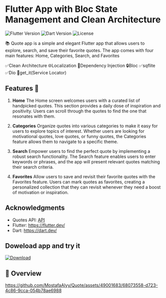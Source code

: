 # Flutter App with Bloc State Management and Clean Architecture
 ![Flutter Version](https://img.shields.io/badge/Flutter-3.7.0-00897B?logo=flutter) 
 ![Dart Version](https://img.shields.io/badge/Dart-3.5.0-0175C2?logo=dart)
 ![License](https://img.shields.io/badge/License-MIT-blue.svg)




📚 Quote app is a simple and elegant Flutter app that allows users to explore, search, and save their favorite quotes. The app comes with four main features: Home, Categories, Search, and Favorites 

✅Clean Architecture
🌐Localization
🔧Dependency Injection
🔒Bloc
✅sqflite
✅Dio
🧩get_it(Service Locator)

## Features 🎯
1. **Home**
The Home screen welcomes users with a curated list of handpicked quotes. This section provides a daily dose of inspiration and positivity. Users can scroll through the quotes to find the one that resonates with them.

2. **Categories**
Organize quotes into various categories to make it easy for users to explore topics of interest. Whether users are looking for motivational quotes, love quotes, or funny quotes, the Categories feature allows them to navigate to a specific theme.

3. **Search**
Empower users to find the perfect quote by implementing a robust search functionality. The Search feature enables users to enter keywords or phrases, and the app will present relevant quotes matching their search criteria.

4. **Favorites**
Allow users to save and revisit their favorite quotes with the Favorites feature. Users can mark quotes as favorites, creating a personalized collection that they can revisit whenever they need a boost of motivation or inspiration.


## Acknowledgments

- Quotes API: [API](https://github.com/lukePeavey/quotable)
- Flutter: https://flutter.dev/
- Dart: https://dart.dev/
  
## Doweload app and try it 

[![Download](https://upload.wikimedia.org/wikipedia/commons/1/11/Download_apk.png)](https://drive.google.com/file/d/12tXejUnX_N6PFQIHh1tp6Epn8mMQe-Nu/view?usp=sharing)

## 📘 Overview
https://github.com/MostafaAlyy/Quote/assets/49001683/68073558-d723-4c86-9cca-054b78ae6988



